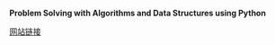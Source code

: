**Problem Solving with Algorithms and Data Structures using Python**

[网站链接](http://interactivepython.org/courselib/static/pythonds/index.html)

